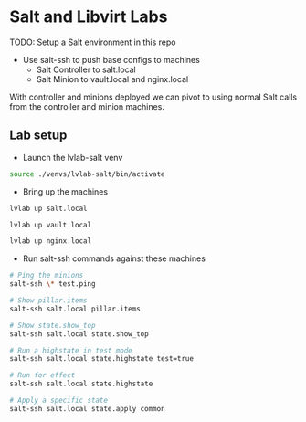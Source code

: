 # Salt and Libvirt Labs

TODO: Setup a Salt environment in this repo

- Use salt-ssh to push base configs to machines
  - Salt Controller to salt.local
  - Salt Minion to vault.local and nginx.local

With controller and minions deployed we can pivot to using normal Salt calls
from the controller and minion machines.

## Lab setup

- Launch the lvlab-salt venv

```bash
source ./venvs/lvlab-salt/bin/activate
```

- Bring up the machines

```bash
lvlab up salt.local

lvlab up vault.local

lvlab up nginx.local
```

- Run salt-ssh commands against these machines

```bash
# Ping the minions
salt-ssh \* test.ping

# Show pillar.items
salt-ssh salt.local pillar.items

# Show state.show_top
salt-ssh salt.local state.show_top

# Run a highstate in test mode
salt-ssh salt.local state.highstate test=true

# Run for effect
salt-ssh salt.local state.highstate

# Apply a specific state
salt-ssh salt.local state.apply common
```